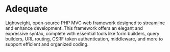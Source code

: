 # Adequate

Lightweight, open-source PHP MVC web framework designed to streamline and enhance development. This framework offers an elegant and expressive syntax, complete with essential tools like form builders, query builders, URL routing, CSRF token authentication, middleware, and more to support efficient and organized coding.
